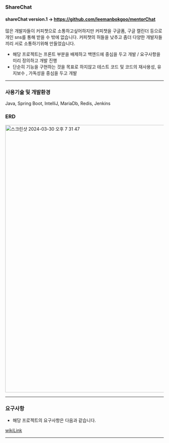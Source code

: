 
### ShareChat

#### shareChat version.1 -> https://github.com/leemanbokgoo/mentorChat
많은 개발자들이 커피챗으로 소통하고싶어하지만 커피챗을 구글폼, 구글 캘린더 등으로 개인 sns를 통해 받을 수 밖에 없습니다. 커피챗의 허들을 낮추고 좀더 다양한 개발자들끼리 서로 소통하기위해 만들었습니다.
* 해당 프로젝트는 프론트 부분을 배제하고 백엔드에 중심을 두고 개발 / 요구사항을 미리 정의하고 개발 진행
* 단순히 기능을 구현하는 것을 목표로 하지않고 테스트 코드 및 코드의 재사용성, 유지보수 , 가독성을 중심을 두고 개발

---

### 사용기술 및 개발환경
Java, Spring Boot, IntelliJ, MariaDb, Redis, Jenkins 

### ERD
<img width="848" alt="스크린샷 2024-03-30 오후 7 31 47" src="https://github.com/leemanbokgoo/shareChat/assets/123913164/8b7ffe43-5e51-436b-9d5d-5750ea731730">

---


### 요구사항

* 해당 프로젝트의 요구사항은 다음과 같습니다.

[wikiLink](https://github.com/leemanbokgoo/shareChat/wiki)


---

